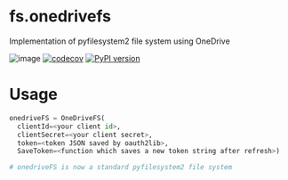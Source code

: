 # fs.onedrivefs

Implementation of pyfilesystem2 file system using OneDrive

![image](https://github.com/rkhwaja/fs.onedrivefs/workflows/ci/badge.svg) [![codecov](https://codecov.io/gh/rkhwaja/fs.onedrivefs/branch/master/graph/badge.svg)](https://codecov.io/gh/rkhwaja/fs.onedrivefs) [![PyPI version](https://badge.fury.io/py/fs.onedrivefs.svg)](https://badge.fury.io/py/fs.onedrivefs)

# Usage

``` python
onedriveFS = OneDriveFS(
  clientId=<your client id>,
  clientSecret=<your client secret>,
  token=<token JSON saved by oauth2lib>,
  SaveToken=<function which saves a new token string after refresh>)

# onedriveFS is now a standard pyfilesystem2 file system
```
